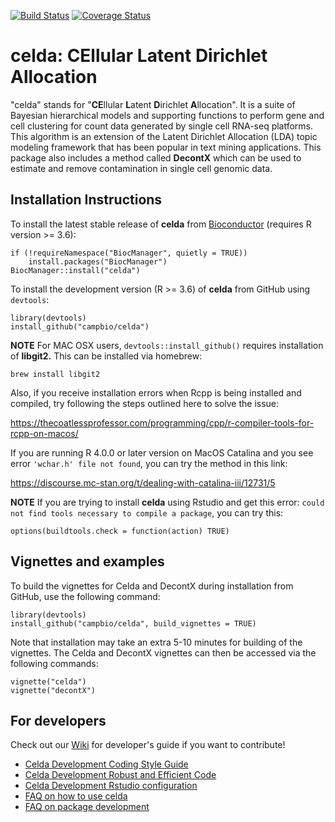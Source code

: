 [![Build Status](https://travis-ci.com/campbio/celda.svg?branch=master)](https://travis-ci.com/campbio/celda)
[![Coverage Status](https://coveralls.io/repos/github/campbio/celda/badge.svg?branch=master)](https://coveralls.io/github/campbio/celda?branch=master)

# celda: CEllular Latent Dirichlet Allocation

"celda" stands for "**CE**llular **L**atent **D**irichlet **A**llocation". It is a suite of Bayesian hierarchical models and supporting functions to perform gene and cell clustering for count data generated by single cell RNA-seq platforms. This algorithm is an extension of the Latent Dirichlet Allocation (LDA) topic modeling framework that has been popular in text mining applications. This package also includes a method called **DecontX** which can be used to estimate and remove contamination in single cell genomic data. 


## Installation Instructions

To install the latest stable release of **celda** from [Bioconductor](http://bioconductor.org/packages/celda/) (requires R version >= 3.6):

```
if (!requireNamespace("BiocManager", quietly = TRUE))
    install.packages("BiocManager")
BiocManager::install("celda")
```

To install the development version (R >= 3.6) of **celda** from GitHub using `devtools`:
```
library(devtools)
install_github("campbio/celda")
```

**NOTE** For MAC OSX users, `devtools::install_github()` requires installation of **libgit2.** This can be installed via homebrew:
```
brew install libgit2
```

Also, if you receive installation errors when Rcpp is being installed and compiled, try following the steps outlined here to solve the issue:

https://thecoatlessprofessor.com/programming/cpp/r-compiler-tools-for-rcpp-on-macos/

If you are running R 4.0.0 or later version on MacOS Catalina and you see error `'wchar.h' file not found`, you can try the method in this link:

https://discourse.mc-stan.org/t/dealing-with-catalina-iii/12731/5

**NOTE** If you are trying to install **celda** using Rstudio and get this error: `could not find tools necessary to compile a package`, you can try this:
```
options(buildtools.check = function(action) TRUE)
```

## Vignettes and examples

To build the vignettes for Celda and DecontX during installation from GitHub, use the following command:

```
library(devtools)
install_github("campbio/celda", build_vignettes = TRUE)
```

Note that installation may take an extra 5-10 minutes for building of the vignettes. The Celda and DecontX vignettes can then be accessed via the following commands:
```
vignette("celda")
vignette("decontX")
```

## For developers
Check out our [Wiki](https://github.com/campbio/celda/wiki) for developer's guide if you want to contribute!
- [Celda Development Coding Style Guide](https://github.com/campbio/celda/wiki/Celda-Development-Coding-Style-Guide)
- [Celda Development Robust and Efficient Code](https://github.com/campbio/celda/wiki/Celda-Development-Robust-and-Efficient-Code)
- [Celda Development Rstudio configuration](https://github.com/campbio/celda/wiki/Celda-Development-Rstudio-configuration)
- [FAQ on how to use celda](https://github.com/campbio/celda/wiki/FAQ-on-how-to-use-celda)
- [FAQ on package development](https://github.com/campbio/celda/wiki/FAQ-on-package-development)
